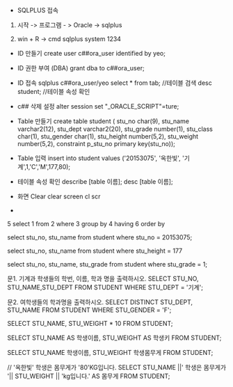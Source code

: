 - SQLPLUS 접속
1. 시작 -> 프로그램 - > Oracle -> sqlplus

2. win + R -> cmd
sqlplus 
system
1234

- ID 만들기
create user c##ora_user 
identified by yeo;

- ID 권한 부여 (DBA)
grant dba to c##ora_user;

- ID 접속
sqlplus c##ora_user/yeo
select * from tab; //테이블 검색
desc student;      //테이블 속성 확인

- c## 삭제 설정
alter session set "_ORACLE_SCRIPT"=ture;

- Table 만들기
create table student (
stu_no     char(9),
stu_name   varchar2(12),
stu_dept   varchar2(20),
stu_grade  number(1),
stu_class  char(1),
stu_gender char(1),
stu_height number(5,2),
stu_weight number(5,2),
 constraint p_stu_no primary key(stu_no));

- Table 입력
insert into student values ('20153075', '옥한빛', '기계',1,'C','M',177,80);

- 테이블 속성 확인
describe [table 이름];
desc [table 이름];

- 화면 Clear
clear screen
cl scr

- 
5 select 
1 from 
2 where 
3 group by
4 having
6 order by

select stu_no, stu_name
from student
where stu_no = 20153075;

select stu_no, stu_name
from student
where stu_height = 177

select stu_no, stu_name, stu_grade
from student
where stu_grade = 1;

문1. 
기계과 학생들의 학번, 이름, 학과 명을 출력하시오.
SELECT STU_NO, STU_NAME,STU_DEPT
FROM STUDENT
WHERE STU_DEPT = '기계';

문2. 
여학생들의 학과명을 출력하시오.
SELECT DISTINCT STU_DEPT, STU_NAME
FROM STUDENT
WHERE STU_GENDER = 'F';

SELECT STU_NAME, STU_WEIGHT * 10
FROM STUDENT;

SELECT STU_NAME AS 학생이름, STU_WEIGHT AS 학생키
FROM STUDENT;

SELECT STU_NAME 학생이름, STU_WEIGHT 학생몸무게
FROM STUDENT;

// '옥한빛' 학생은 몸무게가 '80'KG입니다.
SELECT STU_NAME ||' 학생은 몸무게가 '|| 
       STU_WEIGHT || 'kg입니다.' AS 몸무게
FROM STUDENT;
